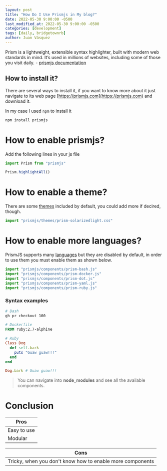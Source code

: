 ```yaml
---
layout: post
title: "How Do I Use Prismjs in My blog?"
date: 2022-05-30 9:00:00 -0500
last_modified_at: 2022-05-30 9:00:00 -0500
categories: [development]
tags: [daily, bridgetownrb]
author: Juan Vásquez
---
```


Prism is a lightweight, extensible syntax highlighter,
built with modern web standards in mind. It’s used in millions of websites,
including some of those you visit daily. - [prismjs documentation](https://prismjs.com/)

## How to install it?
There are several ways to install it, if you want to know more about it just
navigate to its web page [https://prismjs.com](https://prismjs.com) and download it.

In my case I used `npm` to install it

```bash
npm install prismjs
```

# How to enable prismjs?

Add the following lines in your js file

```javascript
import Prism from "prismjs"

Prism.highlightAll()
```

# How to enable a theme?

There are some [themes](https://github.com/PrismJS/prism-themes) included by default,
you could add more if decired, though.

```javascript
import "prismjs/themes/prism-solarizedlight.css"
```

# How to enable more languages?

PrismJS supports many [languages](https://github.com/PrismJS/prism/tree/master/components)
but they are disabled by default, in order to use them you must enable them as shown below.

```javascript
import "prismjs/components/prism-bash.js"
import "prismjs/components/prism-docker.js"
import "prismjs/components/prism-dot.js"
import "prismjs/components/prism-yaml.js"
import "prismjs/components/prism-ruby.js"
```

### Syntax examples

```bash
# Bash
gh pr checkout 100
```

```dockerfile
# Dockerfile
FROM ruby:2.7-alphine
```

```ruby
# Ruby
Class Dog
  def self.bark
    puts "Guaw guaw!!!"
  end
end

Dog.bark # Guaw guaw!!!
```

> You can navigate into **node_modules** and see all the available components.

# Conclusion

|Pros|
|----|
|Easy to use|
|Modular|

|Cons|
|----|
|Tricky, when you don't know how to enable more components |
